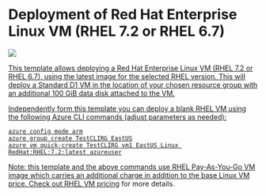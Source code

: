 # Deployment of Red Hat Enterprise Linux VM (RHEL 7.2 or RHEL 6.7)

<a href="https://portal.azure.com/#create/Microsoft.Template/uri/https%3A%2F%2Fraw.githubusercontent.com%2FAzure%2Fazure-quickstart-templates%2Fmaster%2F101-vm-simple-rhel%2Fazuredeploy.json" target="_blank">
    <img src="http://azuredeploy.net/deploybutton.png"/>
</a>
<a href="http://armviz.io/#/?load=https%3A%2F%2Fraw.githubusercontent.com%2FAzure%2Fazure-quickstart-templates%2Fmaster%2F101-vm-simple-rhel%2Fazuredeploy.json" target="_blank">


This template allows deploying a Red Hat Enterprise Linux VM (RHEL 7.2 or RHEL 6.7), using the latest image for the selected RHEL version. This will deploy a Standard D1 VM in the location of your chosen resource group with an additional 100 GiB data disk attached to the VM.

Independently form this template you can deploy a blank RHEL VM using the following Azure CLI commands (adjust parameters as needed):

```
azure config mode arm
azure group create TestCLIRG EastUS
azure vm quick-create TestCLIRG vm1 EastUS Linux RedHat:RHEL:7.2:latest azureuser
```

Note: this template and the above commands use RHEL Pay-As-You-Go VM image which carries an additional charge in addition to the base Linux VM price. Check out [RHEL VM pricing](https://azure.microsoft.com/en-us/pricing/details/virtual-machines/#red-hat) for more details.  